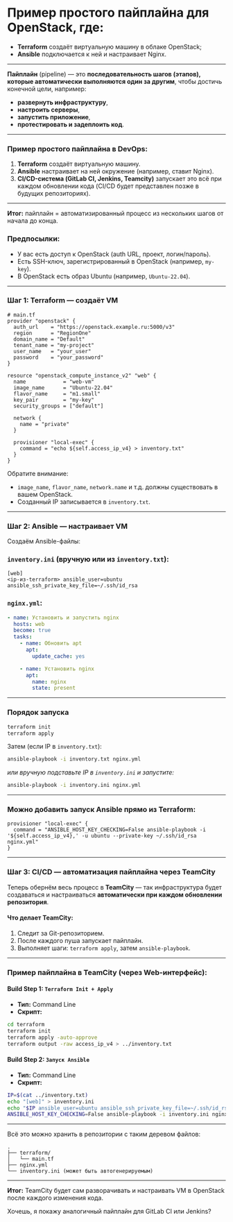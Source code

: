 # **Пример простого пайплайна для OpenStack**, где:

* **Terraform** создаёт виртуальную машину в облаке OpenStack;
* **Ansible** подключается к ней и настраивает Nginx.

---

**Пайплайн** (pipeline) — это **последовательность шагов (этапов), которые автоматически выполняются один за другим**, чтобы достичь конечной цели, например:

* **развернуть инфраструктуру**,
* **настроить серверы**,
* **запустить приложение**,
* **протестировать и задеплоить код**.

---

### Пример простого пайплайна в DevOps:

1. **Terraform** создаёт виртуальную машину.
2. **Ansible** настраивает на ней окружение (например, ставит Nginx).
3. **CI/CD-система (GitLab CI, Jenkins, Teamcity)** запускает это всё при каждом обновлении кода (CI/CD будет представлен позже в будущих репозиториях).

---

**Итог:** пайплайн = автоматизированный процесс из нескольких шагов от начала до конца.

### Предпосылки:

* У вас есть доступ к OpenStack (auth URL, проект, логин/пароль).
* Есть SSH-ключ, зарегистрированный в OpenStack (например, `my-key`).
* В OpenStack есть образ Ubuntu (например, `Ubuntu-22.04`).

---

### Шаг 1: Terraform — создаёт VM

```hcl
# main.tf
provider "openstack" {
  auth_url    = "https://openstack.example.ru:5000/v3"
  region      = "RegionOne"
  domain_name = "Default"
  tenant_name = "my-project"
  user_name   = "your_user"
  password    = "your_password"
}

resource "openstack_compute_instance_v2" "web" {
  name            = "web-vm"
  image_name      = "Ubuntu-22.04"
  flavor_name     = "m1.small"
  key_pair        = "my-key"
  security_groups = ["default"]

  network {
    name = "private"
  }

  provisioner "local-exec" {
    command = "echo ${self.access_ip_v4} > inventory.txt"
  }
}
```

Обратите внимание:

* `image_name`, `flavor_name`, `network.name` и т.д. должны существовать в вашем OpenStack.
* Созданный IP записывается в `inventory.txt`.

---

### Шаг 2: Ansible — настраивает VM

Создаём Ansible-файлы:

### `inventory.ini` (вручную или из `inventory.txt`):

```
[web]
<ip-из-terraform> ansible_user=ubuntu ansible_ssh_private_key_file=~/.ssh/id_rsa
```

### `nginx.yml`:

```yaml
- name: Установить и запустить nginx
  hosts: web
  become: true
  tasks:
    - name: Обновить apt
      apt:
        update_cache: yes

    - name: Установить nginx
      apt:
        name: nginx
        state: present
```

---

### Порядок запуска

```bash
terraform init
terraform apply
```

Затем (если IP в `inventory.txt`):

```bash
ansible-playbook -i inventory.txt nginx.yml
```

*или вручную подставьте IP в `inventory.ini` и запустите:*

```bash
ansible-playbook -i inventory.ini nginx.yml
```

---

### Можно добавить запуск Ansible прямо из Terraform:

```hcl
provisioner "local-exec" {
  command = "ANSIBLE_HOST_KEY_CHECKING=False ansible-playbook -i '${self.access_ip_v4},' -u ubuntu --private-key ~/.ssh/id_rsa nginx.yml"
}
```

---

### Шаг 3: CI/CD — автоматизация пайплайна через **TeamCity**

Теперь обернём весь процесс в **TeamCity** — так инфраструктура будет создаваться и настраиваться **автоматически при каждом обновлении репозитория**.

####  Что делает TeamCity:

1. Следит за Git-репозиторием.
2. После каждого пуша запускает пайплайн.
3. Выполняет шаги: `terraform apply`, затем `ansible-playbook`.

---

###  Пример пайплайна в TeamCity (через Web-интерфейс):

#### Build Step 1: `Terraform Init + Apply`

* **Тип:** Command Line
* **Скрипт:**

```bash
cd terraform
terraform init
terraform apply -auto-approve
terraform output -raw access_ip_v4 > ../inventory.txt
```

####  Build Step 2: `Запуск Ansible`

* **Тип:** Command Line
* **Скрипт:**

```bash
IP=$(cat ../inventory.txt)
echo "[web]" > inventory.ini
echo "$IP ansible_user=ubuntu ansible_ssh_private_key_file=~/.ssh/id_rsa" >> inventory.ini
ANSIBLE_HOST_KEY_CHECKING=False ansible-playbook -i inventory.ini nginx.yml
```

---

Всё это можно хранить в репозитории с таким деревом файлов:

```
.
├── terraform/
│   └── main.tf
├── nginx.yml
└── inventory.ini (может быть автогенерируемым)
```

---

**Итог:** TeamCity будет сам разворачивать и настраивать VM в OpenStack после каждого изменения кода.

Хочешь, я покажу аналогичный пайплайн для GitLab CI или Jenkins?
